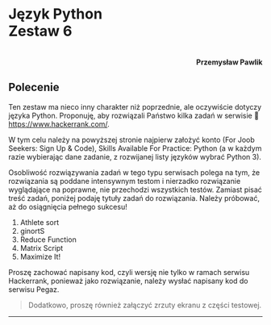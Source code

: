 # **Język Python** <br/> **Zestaw 6**
<br>
<div style="text-align: right"><b>Przemysław Pawlik</b></div>

## **Polecenie**
Ten zestaw ma nieco inny charakter niż poprzednie, ale oczywiście dotyczy języka Python. Proponuję, aby rozwiązali Państwo kilka zadań w serwisie  https://www.hackerrank.com/.

W tym celu należy na powyższej stronie najpierw założyć konto (For Joob Seekers: Sign Up & Code), Skills Available For Practice: Python (a w każdym razie wybierając dane zadanie, z rozwijanej listy języków wybrać Python 3). 

Osobliwość rozwiązywania zadań w tego typu serwisach polega na tym, że rozwiązania są poddane intensywnym testom i nierzadko rozwiązanie wyglądające na poprawne, nie przechodzi wszystkich testów. Zamiast pisać treść zadań, poniżej podaję tytuły zadań do
rozwiązania. Należy próbować, aż do osiągnięcia pełnego sukcesu!

1. Athlete sort
2. ginortS
3. Reduce Function
4. Matrix Script
5. Maximize It!

Proszę zachować napisany kod, czyli wersję nie tylko w ramach serwisu Hackerrank, ponieważ jako rozwiązanie, należy wysłać napisany kod do serwisu Pegaz. 

>Dodatkowo, proszę również załączyć zrzuty ekranu z części testowej. 

----------
<br>

